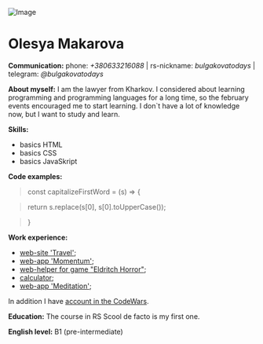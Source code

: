 ![Image]('./assets/image.jpg')

# **Olesya Makarova**

**Communication:** phone: *+380633216088* | rs-nickname: *bulgakovatodays* | telegram: *@bulgakovatodays*

**About myself:**
I am the lawyer from Kharkov. I considered about learning programming and programming languages for a long time, so the february events encouraged me to start learning. I don`t have a lot of knowledge now, but I want to study and learn.

**Skills:**
- basics HTML
- basics CSS
- basics JavaSkript

**Code examples:** 
>const capitalizeFirstWord = (s) => {

>return s.replace(s[0], s[0].toUpperCase());

>}

**Work experience:** 
- [web-site 'Travel'](https://bulgakovatodays.github.io/travel/travel/);
- [web-app 'Momentum'](https://rolling-scopes-school.github.io/bulgakovatodays-JSFEPRESCHOOL2022Q2/momentum/);
- [web-helper for game "Eldritch Horror"](https://precious-arithmetic-345b3b.netlify.app/);
- [calculator](https://bulgakovatodays.github.io/calculator/);
- [web-app 'Meditation'](https://bulgakovatodays.github.io/meditation-app/);

In addition I have [account in the CodeWars](https://www.codewars.com/users/edit).

**Education:** The course in RS Scool de facto is my first one.

**English level:** B1 (pre-intermediate)
